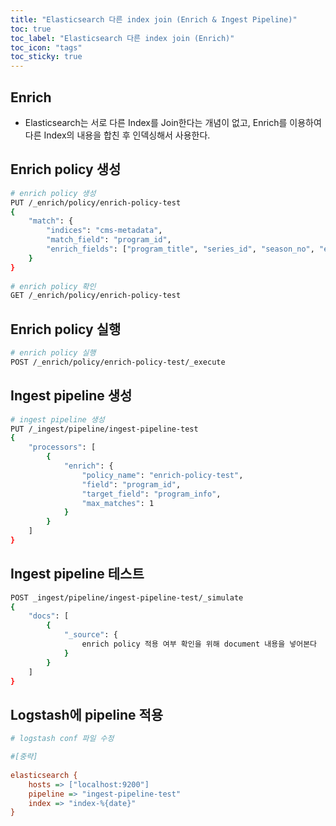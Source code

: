 ```yaml
---
title: "Elasticsearch 다른 index join (Enrich & Ingest Pipeline)"
toc: true
toc_label: "Elasticsearch 다른 index join (Enrich)"
toc_icon: "tags"
toc_sticky: true
---
```

## Enrich
- Elasticsearch는 서로 다른 Index를 Join한다는 개념이 없고, Enrich를 이용하여 다른 Index의 내용을 합친 후 인덱싱해서 사용한다.

## Enrich policy 생성
```bash
# enrich policy 생성
PUT /_enrich/policy/enrich-policy-test
{
    "match": {
        "indices": "cms-metadata",
        "match_field": "program_id",
        "enrich_fields": ["program_title", "series_id", "season_no", "episode_no", "main_company", "sub_company", "cp"]
    }
}
 
# enrich policy 확인
GET /_enrich/policy/enrich-policy-test
```

## Enrich policy 실행
```bash
# enrich policy 실행
POST /_enrich/policy/enrich-policy-test/_execute
```

## Ingest pipeline 생성
```bash
# ingest pipeline 생성
PUT /_ingest/pipeline/ingest-pipeline-test
{
    "processors": [
        {
            "enrich": {
                "policy_name": "enrich-policy-test",
                "field": "program_id",
                "target_field": "program_info",
                "max_matches": 1
            }
        }
    ]
}
```

## Ingest pipeline 테스트
```bash
POST _ingest/pipeline/ingest-pipeline-test/_simulate
{
    "docs": [
        {
            "_source": {
                enrich policy 적용 여부 확인을 위해 document 내용을 넣어본다
            }
        }
    ]
}
```

## Logstash에 pipeline 적용
```ini
# logstash conf 파일 수정

#[중략]
 
elasticsearch {
    hosts => ["localhost:9200"]
    pipeline => "ingest-pipeline-test"
    index => "index-%{date}"
}
```